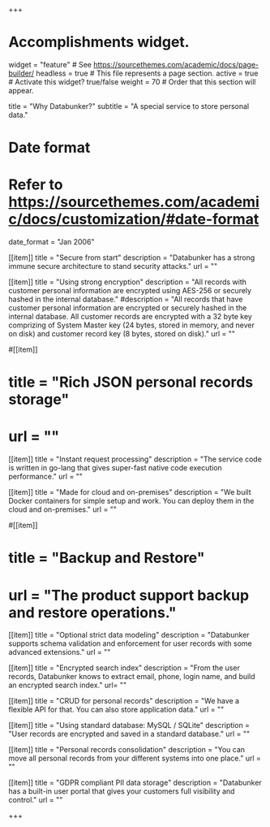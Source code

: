 +++
# Accomplishments widget.
widget = "feature"  # See https://sourcethemes.com/academic/docs/page-builder/
headless = true  # This file represents a page section.
active = true  # Activate this widget? true/false
weight = 70  # Order that this section will appear.

title = "Why Databunker?"
subtitle = "A special service to store personal data."

# Date format
#   Refer to https://sourcethemes.com/academic/docs/customization/#date-format
date_format = "Jan 2006"

[[item]]
  title = "Secure from start"
  description = "Databunker has a strong immune secure architecture to stand security attacks."
  url = ""

[[item]]
  title = "Using strong encryption"
  description = "All records with customer personal information are encrypted using AES-256 or securely hashed in the internal database."
#description = "All records that have customer personal information are encrypted or securely hashed in the internal database. All customer records are encrypted with a 32 byte key comprizing of System Master key (24 bytes, stored in memory, and never on disk) and customer record key (8 bytes, stored on disk)."
  url = ""

#[[item]]
#  title = "Rich JSON personal records storage"
#  url = ""

[[item]]
  title = "Instant request processing"
  description = "The service code is written in go-lang that gives super-fast native code execution performance."
  url = ""
  
[[item]]
  title = "Made for cloud and on-premises"
  description = "We built Docker containers for simple setup and work. You can deploy them in the cloud and on-premises."
  url = ""
  
#[[item]]
#  title = "Backup and Restore"
#  url = "The product support backup and restore operations."

[[item]]
  title = "Optional strict data modeling"
  description = "Databunker supports schema validation and enforcement for user records with some advanced extensions."
  url = ""

[[item]]
  title = "Encrypted search index"
  description = "From the user records, Databunker knows to extract email, phone, login name, and build an encrypted search index."
  url= ""

[[item]]
  title = "CRUD for personal records"
  description = "We have a flexible API for that. You can also store application data."
  url = ""

[[item]]
  title = "Using standard database: MySQL / SQLite"
  description = "User records are encrypted and saved in a standard database."
  url = ""

[[item]]
  title = "Personal records consolidation"
  description = "You can move all personal records from your different systems into one place."
  url = ""

[[item]]
  title = "GDPR compliant PII data storage"
  description = "Databunker has a built-in user portal that gives your customers full visibility and control."
  url = ""

+++
